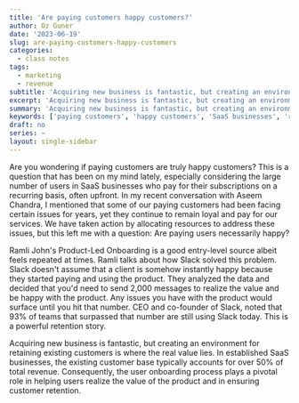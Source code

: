 ```yaml
---
title: 'Are paying customers happy customers?'
author: Oz Guner
date: '2023-06-19'
slug: are-paying-customers-happy-customers
categories:
  - class notes
tags:
  - marketing
  - revenue
subtitle: 'Acquiring new business is fantastic, but creating an environment for retaining existing customers is where the real value lies.'
excerpt: 'Acquiring new business is fantastic, but creating an environment for retaining existing customers is where the real value lies.'
summary: 'Acquiring new business is fantastic, but creating an environment for retaining existing customers is where the real value lies.'
keywords: ['paying customers', 'happy customers', 'SaaS businesses', 'recurring basis', 'NPS surveys', 'user onboarding', 'Slack', 'customer retention', 'existing customers', 'user realizing value']
draft: no
series: ~
layout: single-sidebar
---
```

Are you wondering if paying customers are truly happy customers? This is a question that has been on my mind lately, especially considering the large number of users in SaaS businesses who pay for their subscriptions on a recurring basis, often upfront. In my recent conversation with Aseem Chandra, I mentioned that some of our paying customers had been facing certain issues for years, yet they continue to remain loyal and pay for our services. We have taken action by allocating resources to address these issues, but this left me with a question: Are paying users necessarily happy?

Ramli John's Product-Led Onboarding is a good entry-level source albeit feels repeated at times. Ramli talks about how Slack solved this problem. Slack doesn't assume that a client is somehow instantly happy because they started paying and using the product. They analyzed the data and decided that you'd need to send 2,000 messages to realize the value and be happy with the product. Any issues you have with the product would surface until you hit that number. CEO and co-founder of Slack, noted that 93% of teams that surpassed that number are still using Slack today. This is a powerful retention story.

Acquiring new business is fantastic, but creating an environment for retaining existing customers is where the real value lies. In established SaaS businesses, the existing customer base typically accounts for over 50% of total revenue. Consequently, the user onboarding process plays a pivotal role in helping users realize the value of the product and in ensuring customer retention.
